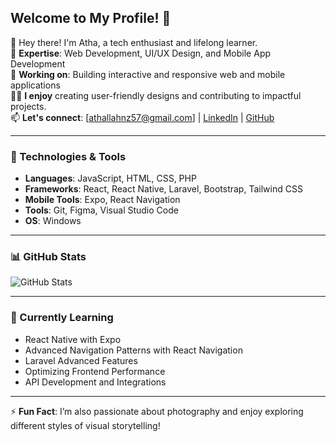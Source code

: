 ## Welcome to My Profile! 👋

🌟 Hey there! I'm Atha, a tech enthusiast and lifelong learner.  
💼 **Expertise**: Web Development, UI/UX Design, and Mobile App Development  
🔭 **Working on**: Building interactive and responsive web and mobile applications  
👨‍🏫 **I enjoy** creating user-friendly designs and contributing to impactful projects.  
📫 **Let's connect**: [athallahnz57@gmail.com] | [LinkedIn](https://linkedin.com/in/athallahnz) | [GitHub](https://github.com/athallahnz)

---

### 🔧 Technologies & Tools
- **Languages**: JavaScript, HTML, CSS, PHP  
- **Frameworks**: React, React Native, Laravel, Bootstrap, Tailwind CSS  
- **Mobile Tools**: Expo, React Navigation  
- **Tools**: Git, Figma, Visual Studio Code  
- **OS**: Windows  

---

### 📊 GitHub Stats
![GitHub Stats](https://github-readme-stats.vercel.app/api?username=athallahnz&show_icons=true&theme=dark)

---

### 🌱 Currently Learning
- React Native with Expo  
- Advanced Navigation Patterns with React Navigation  
- Laravel Advanced Features  
- Optimizing Frontend Performance  
- API Development and Integrations  

---

⚡ **Fun Fact**: I’m also passionate about photography and enjoy exploring different styles of visual storytelling!
